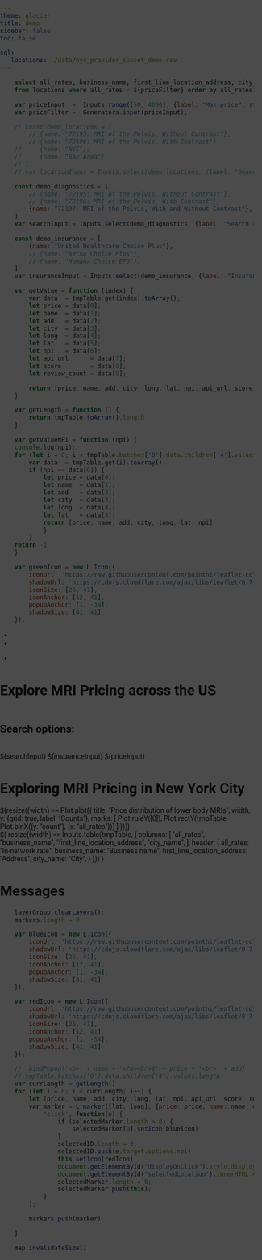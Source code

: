 ```yaml
---
theme: glacier
title: demo
sidebar: false
toc: false

sql:
   locations: ./data/nyc_provider_subset_demo.csv
---
```


<!-- ```sql id=tmpTable
    select all_rates, business_name, first_line_location_address, city_name, longitude, latitude, npi, api_url, score,review_count, map_area
    from locations where all_rates < ${priceFilter} order by all_rates desc
``` -->

```sql id=tmpTable
    select all_rates, business_name, first_line_location_address, city_name, longitude, latitude, npi
    from locations where all_rates < ${priceFilter} order by all_rates desc
```

```js
    var priceInput  =  Inputs.range([50, 4000], {label: "Max price", step: 25, });
    var priceFilter =  Generators.input(priceInput);
```

```js
    // const demo_locations = [  
        // {name: "72195: MRI of the Pelvis, Without Contrast"},
        // {name: "72196: MRI of the Pelvis, With Contrast"},
    //     {name: "NYC"},
    //     {name: "Bay Area"},
    // ]
    // var locationInput = Inputs.select(demo_locations, {label: "Search across locations...", format: x => x.name, value: demo_locations.find(t => t.name === "NYC")})
```

<!-- ```js
    var searchInput = Inputs.search(tmpTable, {placeholder: "Search for diagnostic tests..."});
``` -->

```js
    const demo_diagnostics = [  
        // {name: "72195: MRI of the Pelvis, Without Contrast"},
        // {name: "72196: MRI of the Pelvis, With Contrast"},
        {name: "72197: MRI of the Pelvis, With and Without Contrast"},
    ]
    var searchInput = Inputs.select(demo_diagnostics, {label: "Search across diagnostic tests...", format: x => x.name, value: demo_diagnostics.find(t => t.name === "72197: MRI of the Pelvis, With and Without Contrast")})
```

```js
    const demo_insurance = [  
        {name: "United Healthcare Choice Plus"},
        // {name: "Aetna Choice Plus"},
        // {name: "Humana Choice EPO"},
    ]
    var insuranceInput = Inputs.select(demo_insurance, {label: "Insurance Plan", format: x => x.name, value: demo_insurance.find(t => t.name === "United Healthcare Choice Plus")})
```

```js
    var getValue = function (index) {
        var data  = tmpTable.get(index).toArray();
        let price = data[0];
        let name  = data[1];
        let add   = data[2];
        let city  = data[3];
        let long  = data[4];
        let lat   = data[5];
        let npi   = data[6];
        let api_url      = data[7];
        let score        = data[8];
        let review_count = data[9];

        return [price, name, add, city, long, lat, npi, api_url, score, review_count]
    } 
```


```js
    var getLength = function () {
        return tmpTable.toArray().length
    }
```

```js
    var getValueNPI = function (npi) {
    console.log(npi);
    for (let i = 0; i < tmpTable.batches['0'].data.children['4'].values.length; i++) {
        var data  = tmpTable.get(i).toArray();
        if (npi == data[6]) {
            let price = data[0];
            let name  = data[1];
            let add   = data[2];
            let city  = data[3];
            let long  = data[4];
            let lat   = data[5];
            return [price, name, add, city, long, lat, npi]
            }
        }
    return -1
    }
```

```js
    var greenIcon = new L.Icon({
        iconUrl: 'https://raw.githubusercontent.com/pointhi/leaflet-color-markers/master/img/marker-icon-2x-green.png',
        shadowUrl: 'https://cdnjs.cloudflare.com/ajax/libs/leaflet/0.7.7/images/marker-shadow.png',
        iconSize: [25, 41],
        iconAnchor: [12, 41],
        popupAnchor: [1, -34],
        shadowSize: [41, 41]
    });
```

<!DOCTYPE html>
<head>
    <title>NYC MRI Pricing Example</title>
    <meta name="viewport" content="width=device-width, initial-scale=1.0, maximum-scale=1.0, user-scalable=no">
    <link href="https://maxcdn.bootstrapcdn.com/font-awesome/4.1.0/css/font-awesome.min.css" rel="stylesheet">
    <link rel="stylesheet" href="https://unpkg.com/leaflet@1.6.0/dist/leaflet.css"
        crossorigin=""/>
    <link href="https://fonts.googleapis.com/css2?family=Inter:wght@400;500;700&display=swap" rel="stylesheet">
    <link rel="stylesheet" href="https://cdnjs.cloudflare.com/ajax/libs/font-awesome/5.15.4/css/all.min.css">
    <link rel="stylesheet" href="components/leaflet-sidebar.css" />
    <style>
        body {
            padding: 0;
            margin: 0;
        }
        html, body, #map {
            height: 100%;
            font-family: 'Roboto', sans-serif;
            /* font: 10pt "Helvetica Neue", Arial, Helvetica, sans-serif; */
        }
        .lorem {
            font-style: italic;
            text-align: justify;
            color: #AAA;
        }
        .full_map {
            position: fixed;
            width: 100%;
            height: 100%;
            left: 0;
            top: 0;
            background: rgba(0,0,0,0.7);
            z-index: 10;
        }
        .card-custom {
            border-radius: 8px;
            box-shadow: 0 4px 8px rgba(0, 0, 0, 0.1);
            background-color: #fff;
            padding: 16px;
            display: flex;
            align-items: flex-start;
            position: relative;
        }
        .card-content {
            flex: 1;
            padding-right: 16px;
        }
        .business-name {
            font-size: 18px;
            font-weight: 700; /* Bold */
            margin-bottom: 8px;
        }
        .address {
            font-size: 14px;
            color: #666;
            margin-bottom: 8px;
        }
        .price {
            font-size: 18px;
            font-weight: 450; /* Medium */
            color: #2196F3;
            /* margin-top: auto;
            position: absolute;
            bottom: 69px;
            left: 260px; */
        }
        .phone {
            font-size: 14px;
            font-weight: 700;
            margin-bottom: 8 px;
        }
        .review {
            font-size: 14px;
            font-weight: 700;
            margin-bottom: 8 px;
        }
    </style>
</head>
<body>
<div id="sidebar" class="leaflet-sidebar collapsed">
    <!-- nav tabs -->
    <div class="leaflet-sidebar-tabs">
        <!-- top aligned tabs -->
        <ul role="tablist">
            <li><a href="#home" role="tab"><i class="fa fa-bars active"></i></a></li>
            <li><a href="#autopan" role="tab"><i class="fa fa-arrows"></i></a></li>
        </ul>
        <!-- bottom aligned tabs -->
        <ul role="tablist">
            <li><a href="https://github.com/nickpeihl/leaflet-sidebar-v2"><i class="fa fa-github"></i></a></li>
        </ul>
    </div>
    <!-- panel content -->
    <div class="leaflet-sidebar-content">
        <div class="leaflet-sidebar-pane" id="home">
        <h1 class="leaflet-sidebar-header">
            Explore MRI Pricing across the US
            <span class="leaflet-sidebar-close"><i class="fa fa-caret-left"></i></span>
        </h1>
            <div class="card" id="searchOptions" style="display: flex; flex-direction: column; gap: 1rem;">
                <h2>Search options:</h2>
                ${searchInput}
                ${insuranceInput}
                ${priceInput}
            </div>
            <div class="card" id="displayOnClick" style="display: none; flex-direction: column; gap: 1rem;">
                <h2 id="selectedLocation"></h2>
            </div>
            <!-- 
            <div class="card" id="doctorCard0" onmouseenter="showMarkerFunction()" style="display: flex; flex-direction: column; gap: 1rem;">
                <h2>${getValue(0)}</h2>
            </div>            
            <div class="card" id="doctorCard1" style="display: flex; flex-direction: column; gap: 1rem;">
                <h2>${getValue(1)}</h2>
            </div>
            <div class="card" id="doctorCard2" style="display: flex; flex-direction: column; gap: 1rem;">
                <h2>${getValue(2)}</h2>
            </div>
            <div class="card" id="doctorCard3" style="display: flex; flex-direction: column; gap: 1rem;">
                <h2>${getValue(3)}</h2>
            </div>
            -->
        </div>
        <div class="leaflet-sidebar-pane" id="autopan">
            <h1 class="leaflet-sidebar-header">
                Exploring MRI Pricing in New York City
                <span class="leaflet-sidebar-close"><i class="fa fa-caret-left"></i></span>
            </h1>
            <div class="card" id="histogram" style="display: flex; flex-direction: column; gap: 1rem;">
                ${resize((width) => Plot.plot({
                    title: "Price distribution of lower body MRIs",
                    width,
                    y: {grid: true, label: "Counts"},
                    marks: [
                        Plot.ruleY([0]),
                        Plot.rectY(tmpTable, Plot.binX({y: "count"}, {x: "all_rates"}))
                    ]
                    }))}
            </div>
            <div class="card" id="table">${
                resize((width) => Inputs.table(tmpTable, {
                columns: [
                    "all_rates",
                    "business_name",
                    "first_line_location_address",
                    "city_name",
                ],
                header: {
                    all_rates: "In-network rate",
                    business_name: "Business name",
                    first_line_location_address: "Address",
                    city_name: "City",
                }
                }))
            }</div>
            </div>
    </div>
        </div>
        <div class="leaflet-sidebar-pane" id="messages">
            <h1 class="leaflet-sidebar-header">Messages<span class="leaflet-sidebar-close"><i class="fa fa-caret-left"></i></span></h1>
        </div>
    </div>
</div>
<div id="map" class = "full_map"></div>
<script src="https://unpkg.com/leaflet@1.6.0/dist/leaflet.js"
    crossorigin=""></script>
<script src="components/leaflet-sidebar.js"></script>
<script>
    // standard leaflet map setup
    var map = L.map('map');
    var layerGroup = L.layerGroup().addTo(map);
    var markers = [];
    var selectedID = [];
    var selectedMarker = [];
    map.setView([40.744, -73.975], 13);
    map.invalidateSize()
    L.tileLayer('https://{s}.tile.openstreetmap.org/{z}/{x}/{y}.png', {
        maxZoom: 18,
        attribution: 'Map data &copy; OpenStreetMap contributors'
    }).addTo(map);
    // L.marker([40.744, -73.975]).addTo(layerGroup);
    // create the sidebar instance and add it to the map
    var sidebar = L.control.sidebar({ container: 'sidebar' })
        .addTo(map)
        .open('home');
    // add panels dynamically to the sidebar
    sidebar
        .addPanel({
            id:   'js-api',
            tab:  '<i class="fa fa-gear"></i>',
            title: 'JS API',
            pane: '<p>The Javascript API allows to dynamically create or modify the panel state.<p/><p><button onclick="sidebar.enablePanel(\'mail\')">enable mails panel</button><button onclick="sidebar.disablePanel(\'mail\')">disable mails panel</button></p><p><button onclick="addUser()">add user</button></b>',
        })
        // add a tab with a click callback, initially disabled
        .addPanel({
            id:   'mail',
            tab:  '<i class="fa fa-envelope"></i>',
            title: 'Messages',
            button: function() { alert('opened via JS callback') },
            disabled: true,
        })
    // be notified when a panel is opened
    sidebar.on('content', function (ev) {
        switch (ev.id) {
            case 'autopan':
            sidebar.options.autopan = true;
            break;
            default:
            sidebar.options.autopan = false;
        }
    });
    var userid = 0
    function addUser() {
        sidebar.addPanel({
            id:   'user' + userid++,
            tab:  '<i class="fa fa-user"></i>',
            title: 'User Profile ' + userid,
            pane: '<p>user ipsum dolor sit amet</p>',
        });
    }
</script>

<script>
    var showMarkerFunction = function(npi) {
        console.log('gottohere')
        for (var i in markers) {
            var markerID = markers[i].options.npi;
            if (markerID == npi) {
                markers[i].openPopup();
            }
        }
        return 0
    }
</script>

```js
    layerGroup.clearLayers();
    markers.length = 0;

    var blueIcon = new L.Icon({
        iconUrl: 'https://raw.githubusercontent.com/pointhi/leaflet-color-markers/master/img/marker-icon-2x-blue.png',
        shadowUrl: 'https://cdnjs.cloudflare.com/ajax/libs/leaflet/0.7.7/images/marker-shadow.png',
        iconSize: [25, 41],
        iconAnchor: [12, 41],
        popupAnchor: [1, -34],
        shadowSize: [41, 41]
    });

    var redIcon = new L.Icon({
        iconUrl: 'https://raw.githubusercontent.com/pointhi/leaflet-color-markers/master/img/marker-icon-2x-red.png',
        shadowUrl: 'https://cdnjs.cloudflare.com/ajax/libs/leaflet/0.7.7/images/marker-shadow.png',
        iconSize: [25, 41],
        iconAnchor: [12, 41],
        popupAnchor: [1, -34],
        shadowSize: [41, 41]
    });

    // .bindPopup('<b>' + name + '</b><br>$' + price + '<br>' + add)
    // tmpTable.batches['0'].data.children['4'].values.length
    var currLength = getLength()
    for (let i = 0; i < currLength; i++) {
        let [price, name, add, city, long, lat, npi, api_url, score, review_count]  = getValue(i);
        var marker = L.marker([lat, long], {price: price, name: name, add: add, city: city, npi: npi, api_url: api_url, score: score, review_count: review_count}).addTo(layerGroup).on(
            'click', function(e) {
                if (selectedMarker.length > 0) {
                    selectedMarker[0].setIcon(blueIcon)
                }   
                selectedID.length = 0;
                selectedID.push(e.target.options.npi)
                this.setIcon(redIcon)
                document.getElementById("displayOnClick").style.display = "flex";
                document.getElementById("selectedLocation").innerHTML = '<div class="card-custom"><div class="card-content">' + '<div class="business-name">' + e.target.options.name + '</div>' + '<div class="address">' + e.target.options.add + ', ' + e.target.options.city + '</div>' + '</div>' +  '<div class="price">$' + e.target.options.price + '</div>' + '</div>'
                selectedMarker.length = 0;
                selectedMarker.push(this);
            }
        );

        markers.push(marker)

    }

    map.invalidateSize()
```
</body>

<!-- + '<div class="review">' + '<a href="google.com' + '">3.0' + '</a>' + '</div>'  -->